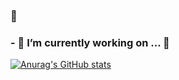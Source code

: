 ### 👋

### - 🔭 I’m currently working on ... 🦁


<!--
**Generalleejaemo/Generalleejaemo** is a ✨ _special_ ✨ repository because its `README.md` (this file) appears on your GitHub profile.

Here are some ideas to get you started:

- 🔭 I’m currently working on ... ????
- 🌱 I’m currently learning ...
- 👯 I’m looking to collaborate on ...
- 🤔 I’m looking for help with ...
- 💬 Ask me about ...
- 📫 How to reach me: ...
- 😄 Pronouns: ...
- ⚡ Fun fact: ...
-->


[![Anurag's GitHub stats](https://github-readme-stats.vercel.app/api?username={Generalleejaemo/Generalleejaemo}&hide_title=true&show_icons=true&icon_color=F7A81B&include_all_commits=true&disable_animations=true&theme=vue)](https://github.com/anuraghazra/github-readme-stats)
